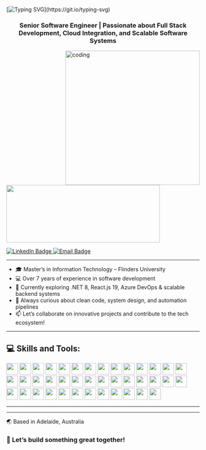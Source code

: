 [![Typing SVG](https://readme-typing-svg.demolab.com?font=Fira+Code&pause=1000&color=2ECC40&width=720&lines=%F0%9F%91%8B+Hey%2C+there%21+I'm+Madusha+Piumee+Welcome+to+my+Profile!)](https://git.io/typing-svg)

<h3 align="center">Senior Software Engineer | Passionate about Full Stack Development, Cloud Integration, and Scalable Software Systems</h3>

<img align="right" alt="coding" height="350" width="350" src="https://marketbusinessnews.com/wp-content/uploads/2020/10/1-Predictive-Analytics-GIF-for-article.gif">

<p align="left">
  <a href="https://www.linkedin.com/in/piumee-senevirathne-299a07108/" target="blank">
    <img src="https://cdn.dribbble.com/users/1525393/screenshots/6420056/comp_4.gif" width="400" height="150" />
  </a>
</p>

<div id="badges" align="left">
  <a href="https://www.linkedin.com/in/piumee-senevirathne-299a07108/">
    <img src="https://img.shields.io/badge/LinkedIn-blue?style=for-the-badge&logo=linkedin&logoColor=white" alt="LinkedIn Badge"/>
  </a>
  <a href="mailto:mspiumee@gmail.com">
    <img src="https://img.shields.io/badge/Email-D14836?style=for-the-badge&logo=gmail&logoColor=white" alt="Email Badge"/>
  </a>
</div>

---

- 🎓 Master’s in Information Technology – Flinders University  
- 💻 Over 7 years of experience in software development  
- 🚀 Currently exploring .NET 8, React.js 19, Azure DevOps & scalable backend systems  
- 🧠 Always curious about clean code, system design, and automation pipelines  
- 📫 Let’s collaborate on innovative projects and contribute to the tech ecosystem!  

---

## 💻 Skills and Tools:

<p>
  <img height=30 src="https://img.shields.io/badge/Java-ED8B00?style=for-the-badge&logo=java&logoColor=white">
  <img height=30 src="https://img.shields.io/badge/C%23-68217A?style=for-the-badge&logo=csharp&logoColor=white">
  <img height=30 src="https://img.shields.io/badge/JavaScript-F7DF1E?style=for-the-badge&logo=javascript&logoColor=black">
  <img height=30 src="https://img.shields.io/badge/HTML5-E34F26?style=for-the-badge&logo=html5&logoColor=white">
  <img height=30 src="https://img.shields.io/badge/PHP-777BB4?style=for-the-badge&logo=php&logoColor=white">
  <img height=30 src="https://img.shields.io/badge/Python-3776AB?style=for-the-badge&logo=python&logoColor=white">
  <img height=30 src="https://img.shields.io/badge/Scala-DC322F?style=for-the-badge&logo=scala&logoColor=white">
  <img height=30 src="https://img.shields.io/badge/R-276DC3?style=for-the-badge&logo=r&logoColor=white">
  <img height=30 src="https://img.shields.io/badge/Spring-6DB33F?style=for-the-badge&logo=spring&logoColor=white">
  <img height=30 src="https://img.shields.io/badge/Hibernate-59666C?style=for-the-badge&logo=hibernate&logoColor=white">
  <img height=30 src="https://img.shields.io/badge/Vert.x-4B7BEC?style=for-the-badge&logo=data:image/svg+xml;base64,&logoColor=white">
  <img height=30 src="https://img.shields.io/badge/.NET-512BD4?style=for-the-badge&logo=dotnet&logoColor=white">
  <img height=30 src="https://img.shields.io/badge/React-61DAFB?style=for-the-badge&logo=react&logoColor=black">
  <img height=30 src="https://img.shields.io/badge/Node.js-339933?style=for-the-badge&logo=nodedotjs&logoColor=white">
  <img height=30 src="https://img.shields.io/badge/Maven-C71A36?style=for-the-badge&logo=apachemaven&logoColor=white">
  <img height=30 src="https://img.shields.io/badge/Gradle-02303A?style=for-the-badge&logo=gradle&logoColor=white">
  <img height=30 src="https://img.shields.io/badge/SBT-FF6F00?style=for-the-badge&logo=scala&logoColor=white">
  <img height=30 src="https://img.shields.io/badge/MySQL-4479A1?style=for-the-badge&logo=mysql&logoColor=white">
  <img height=30 src="https://img.shields.io/badge/SQL_Server-CC2927?style=for-the-badge&logo=microsoftsqlserver&logoColor=white">
  <img height=30 src="https://img.shields.io/badge/Oracle-F80000?style=for-the-badge&logo=oracle&logoColor=white">
  <img height=30 src="https://img.shields.io/badge/MongoDB-47A248?style=for-the-badge&logo=mongodb&logoColor=white">
  <img height=30 src="https://img.shields.io/badge/DynamoDB-4053D6?style=for-the-badge&logo=amazon-dynamodb&logoColor=white">
  <img height=30 src="https://img.shields.io/badge/PostgreSQL-336791?style=for-the-badge&logo=postgresql&logoColor=white">
  <img height=30 src="https://img.shields.io/badge/Druid-13B5EA?style=for-the-badge&logo=apache&logoColor=white">
  <img height=30 src="https://img.shields.io/badge/Spark-FF9900?style=for-the-badge&logo=apachespark&logoColor=white">
  <img height=30 src="https://img.shields.io/badge/RabbitMQ-FF6600?style=for-the-badge&logo=rabbitmq&logoColor=white">
  <img height=30 src="https://img.shields.io/badge/REST_API-4A90E2?style=for-the-badge&logo=apachespark&logoColor=white">
  <img height=30 src="https://img.shields.io/badge/SOAP-007396?style=for-the-badge&logo=soap&logoColor=white">
  <img height=30 src="https://img.shields.io/badge/Postman-FF6C37?style=for-the-badge&logo=postman&logoColor=white">
  <img height=30 src="https://img.shields.io/badge/Visual_Studio_IDEA-5C2D91?style=for-the-badge&logo=visualstudio&logoColor=white">
  <img height=30 src="https://img.shields.io/badge/Azure-0089D6?style=for-the-badge&logo=azure-devops&logoColor=white">
  <img height=30 src="https://img.shields.io/badge/AWS-FF9900?style=for-the-badge&logo=amazonaws&logoColor=white">
  <img height=30 src="https://img.shields.io/badge/Jenkins-D24939?style=for-the-badge&logo=jenkins&logoColor=white">
  <img height=30 src="https://img.shields.io/badge/GitHub-181717?style=for-the-badge&logo=github&logoColor=white">
  <img height=30 src="https://img.shields.io/badge/Bitbucket-0052CC?style=for-the-badge&logo=bitbucket&logoColor=white">
  <img height=30 src="https://img.shields.io/badge/Jira-0052CC?style=for-the-badge&logo=jira&logoColor=white">
  <img height=30 src="https://img.shields.io/badge/Confluence-172B4D?style=for-the-badge&logo=confluence&logoColor=white">
  <img height=30 src="https://img.shields.io/badge/ClickUp-7B68EE?style=for-the-badge&logo=clickup&logoColor=white">
  <img height=30 src="https://img.shields.io/badge/Notion-000000?style=for-the-badge&logo=notion&logoColor=white">
  <img height=30 src="https://img.shields.io/badge/Linux-FCC624?style=for-the-badge&logo=linux&logoColor=black">
</p>




---



---

🌏 Based in Adelaide, Australia
### 🎯 Let’s build something great together!


